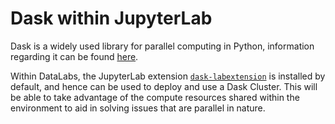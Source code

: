 # Dask within JupyterLab

Dask is a widely used library for parallel computing in Python, information
regarding it can be found [here](https://docs.dask.org/en/latest/).

Within DataLabs, the JupyterLab extension [`dask-labextension`](https://github.com/dask/dask-labextension)
is installed by default, and hence can be used to deploy and use a Dask Cluster.
This will be able to take advantage of the compute resources shared within the
environment to aid in solving issues that are parallel in nature.

